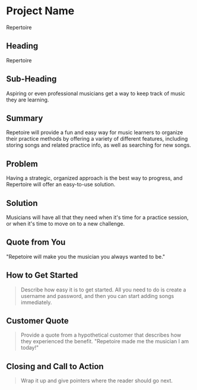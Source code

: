 # Project Name #
Repertoire

## Heading ##
  Repertoire

## Sub-Heading ##
  Aspiring or even professional musicians get a way to keep track of music they are learning.

## Summary ##
  Repetoire will provide a fun and easy way for music learners to organize their practice methods by offering a variety of different features, including storing songs and related practice info, as well as searching for new songs.

## Problem ##
  Having a strategic, organized approach is the best way to progress, and Repertoire will offer an easy-to-use solution.

## Solution ##
  Musicians will have all that they need when it's time for a practice session, or when it's time to move on to a new challenge.

## Quote from You ##
  "Repetoire will make you the musician you always wanted to be."

## How to Get Started ##
  > Describe how easy it is to get started.
  All you need to do is create a username and password, and then you can start adding songs immediately.

## Customer Quote ##
  > Provide a quote from a hypothetical customer that describes how they experienced the benefit.
  "Repetoire made me the musician I am today!"

## Closing and Call to Action ##
  > Wrap it up and give pointers where the reader should go next.

